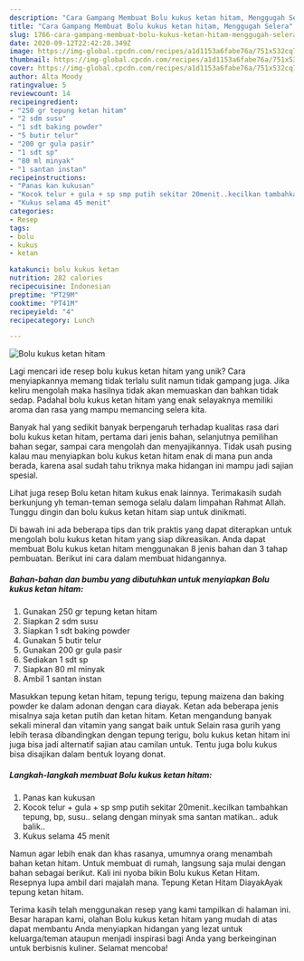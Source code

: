 ```yaml
---
description: "Cara Gampang Membuat Bolu kukus ketan hitam, Menggugah Selera"
title: "Cara Gampang Membuat Bolu kukus ketan hitam, Menggugah Selera"
slug: 1766-cara-gampang-membuat-bolu-kukus-ketan-hitam-menggugah-selera
date: 2020-09-12T22:42:28.349Z
image: https://img-global.cpcdn.com/recipes/a1d1153a6fabe76a/751x532cq70/bolu-kukus-ketan-hitam-foto-resep-utama.jpg
thumbnail: https://img-global.cpcdn.com/recipes/a1d1153a6fabe76a/751x532cq70/bolu-kukus-ketan-hitam-foto-resep-utama.jpg
cover: https://img-global.cpcdn.com/recipes/a1d1153a6fabe76a/751x532cq70/bolu-kukus-ketan-hitam-foto-resep-utama.jpg
author: Alta Moody
ratingvalue: 5
reviewcount: 14
recipeingredient:
- "250 gr tepung ketan hitam"
- "2 sdm susu"
- "1 sdt baking powder"
- "5 butir telur"
- "200 gr gula pasir"
- "1 sdt sp"
- "80 ml minyak"
- "1 santan instan"
recipeinstructions:
- "Panas kan kukusan"
- "Kocok telur + gula + sp smp putih sekitar 20menit..kecilkan tambahkan tepung, bp, susu.. selang dengan minyak sma santan matikan.. aduk balik.."
- "Kukus selama 45 menit"
categories:
- Resep
tags:
- bolu
- kukus
- ketan

katakunci: bolu kukus ketan 
nutrition: 282 calories
recipecuisine: Indonesian
preptime: "PT29M"
cooktime: "PT41M"
recipeyield: "4"
recipecategory: Lunch

---
```



![Bolu kukus ketan hitam](https://img-global.cpcdn.com/recipes/a1d1153a6fabe76a/751x532cq70/bolu-kukus-ketan-hitam-foto-resep-utama.jpg)

Lagi mencari ide resep bolu kukus ketan hitam yang unik? Cara menyiapkannya memang tidak terlalu sulit namun tidak gampang juga. Jika keliru mengolah maka hasilnya tidak akan memuaskan dan bahkan tidak sedap. Padahal bolu kukus ketan hitam yang enak selayaknya memiliki aroma dan rasa yang mampu memancing selera kita.

Banyak hal yang sedikit banyak berpengaruh terhadap kualitas rasa dari bolu kukus ketan hitam, pertama dari jenis bahan, selanjutnya pemilihan bahan segar, sampai cara mengolah dan menyajikannya. Tidak usah pusing kalau mau menyiapkan bolu kukus ketan hitam enak di mana pun anda berada, karena asal sudah tahu triknya maka hidangan ini mampu jadi sajian spesial.

Lihat juga resep Bolu ketan hitam kukus enak lainnya. Terimakasih sudah berkunjung yh teman-teman semoga selalu dalam limpahan Rahmat Allah. Tunggu dingin dan bolu kukus ketan hitam siap untuk dinikmati.


Di bawah ini ada beberapa tips dan trik praktis yang dapat diterapkan untuk mengolah bolu kukus ketan hitam yang siap dikreasikan. Anda dapat membuat Bolu kukus ketan hitam menggunakan 8 jenis bahan dan 3 tahap pembuatan. Berikut ini cara dalam membuat hidangannya.

<!--inarticleads1-->

##### Bahan-bahan dan bumbu yang dibutuhkan untuk menyiapkan Bolu kukus ketan hitam:

1. Gunakan 250 gr tepung ketan hitam
1. Siapkan 2 sdm susu
1. Siapkan 1 sdt baking powder
1. Gunakan 5 butir telur
1. Gunakan 200 gr gula pasir
1. Sediakan 1 sdt sp
1. Siapkan 80 ml minyak
1. Ambil 1 santan instan


Masukkan tepung ketan hitam, tepung terigu, tepung maizena dan baking powder ke dalam adonan dengan cara diayak. Ketan ada beberapa jenis misalnya saja ketan putih dan ketan hitam. Ketan mengandung banyak sekali mineral dan vitamin yang sangat baik untuk Selain rasa gurih yang lebih terasa dibandingkan dengan tepung terigu, bolu kukus ketan hitam ini juga bisa jadi alternatif sajian atau camilan untuk. Tentu juga bolu kukus bisa disajikan dalam bentuk loyang donat. 

<!--inarticleads2-->

##### Langkah-langkah membuat Bolu kukus ketan hitam:

1. Panas kan kukusan
1. Kocok telur + gula + sp smp putih sekitar 20menit..kecilkan tambahkan tepung, bp, susu.. selang dengan minyak sma santan matikan.. aduk balik..
1. Kukus selama 45 menit


Namun agar lebih enak dan khas rasanya, umumnya orang menambah bahan ketan hitam. Untuk membuat di rumah, langsung saja mulai dengan bahan sebagai berikut. Kali ini nyoba bikin Bolu kukus Ketan Hitam. Resepnya lupa ambil dari majalah mana. Tepung Ketan Hitam DiayakAyak tepung ketan hitam. 

Terima kasih telah menggunakan resep yang kami tampilkan di halaman ini. Besar harapan kami, olahan Bolu kukus ketan hitam yang mudah di atas dapat membantu Anda menyiapkan hidangan yang lezat untuk keluarga/teman ataupun menjadi inspirasi bagi Anda yang berkeinginan untuk berbisnis kuliner. Selamat mencoba!

